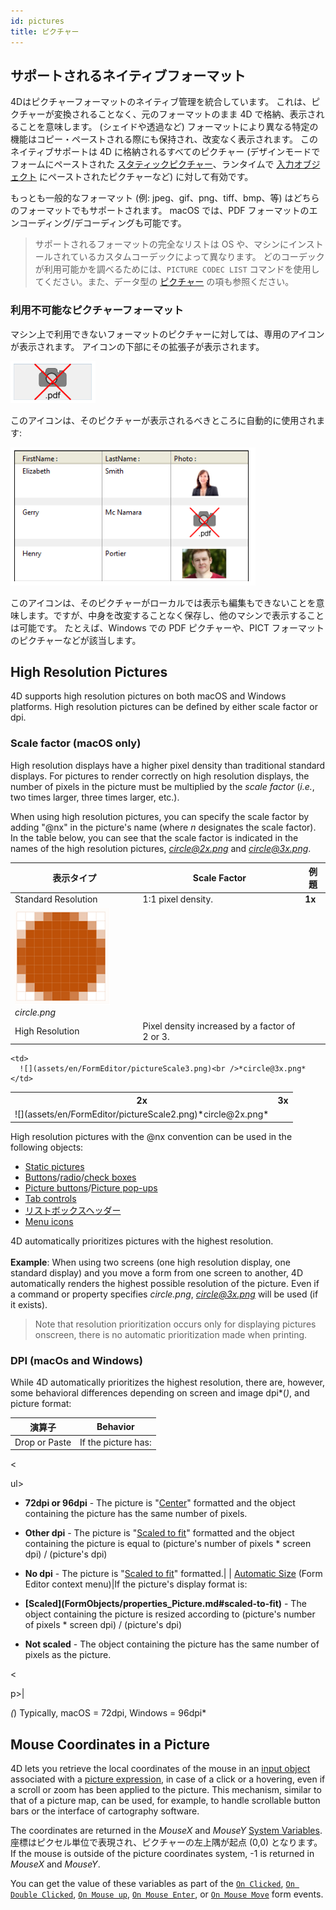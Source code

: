 ```yaml
---
id: pictures
title: ピクチャー
---
```


## サポートされるネイティブフォーマット

4Dはピクチャーフォーマットのネイティブ管理を統合しています。 これは、ピクチャーが変換されることなく、元のフォーマットのまま 4D で格納、表示されることを意味します。 (シェイドや透過など) フォーマットにより異なる特定の機能はコピー・ペーストされる際にも保持され、改変なく表示されます。 このネイティブサポートは 4D に格納されるすべてのピクチャー (デザインモードでフォームにペーストされた [スタティックピクチャー](FormObjects/staticPicture.md)、ランタイムで [入力オブジェクト](FormObjects/input_overview.md) にペーストされたピクチャーなど) に対して有効です。

もっとも一般的なフォーマット (例: jpeg、gif、png、tiff、bmp、等) はどちらのフォーマットでもサポートされます。 macOS では、PDF フォーマットのエンコーディング/デコーディングも可能です。

> サポートされるフォーマットの完全なリストは OS や、マシンにインストールされているカスタムコーデックによって異なります。 どのコーデックが利用可能かを調べるためには、`PICTURE CODEC LIST` コマンドを使用してください。また、データ型の [ピクチャー](Concepts/dt_picture.md) の項も参照ください。

### 利用不可能なピクチャーフォーマット

マシン上で利用できないフォーマットのピクチャーに対しては、専用のアイコンが表示されます。 アイコンの下部にその拡張子が表示されます。

![](assets/en/FormEditor/picNoFormat.png)

このアイコンは、そのピクチャーが表示されるべきところに自動的に使用されます:

![](assets/en/FormEditor/picNoFormat2.png)

このアイコンは、そのピクチャーがローカルでは表示も編集もできないことを意味します。ですが、中身を改変することなく保存し、他のマシンで表示することは可能です。 たとえば、Windows での PDF ピクチャーや、PICT フォーマットのピクチャーなどが該当します。

## High Resolution Pictures

4D supports high resolution pictures on both macOS and Windows platforms. High resolution pictures can be defined by either scale factor or dpi.

### Scale factor (macOS only)

High resolution displays have a higher pixel density than traditional standard displays. For pictures to render correctly on high resolution displays, the number of pixels in the picture must be multiplied by the *scale factor* (*i.e.*, two times larger, three times larger, etc.).

When using high resolution pictures, you can specify the scale factor by adding "@nx" in the picture's name (where *n* designates the scale factor). In the table below, you can see that the scale factor is indicated in the names of the high resolution pictures, *circle@2x.png* and *circle@3x.png*.

| 表示タイプ               | Scale Factor                                   | 例題                                                                |
| ------------------- | ---------------------------------------------- | ----------------------------------------------------------------- |
| Standard Resolution | 1:1 pixel density.                             | **1x**  
![](assets/en/FormEditor/pictureScale1.png) *circle.png* |
| High Resolution     | Pixel density increased by a factor of 2 or 3. |                                                                   |


<table>
  <th>
    2x
  </th>
  
  <th>
    3x
  </th>
  
  <tr>
    <td>
      ![](assets/en/FormEditor/pictureScale2.png)*circle@2x.png*
    </td>
    
    <td>
      ![](assets/en/FormEditor/pictureScale3.png)<br />*circle@3x.png*
    </td>
  </tr>
</table>

High resolution pictures with the @nx convention can be used in the following objects:

* [Static pictures](FormObjects/staticPicture.md)
* [Buttons](FormObjects/button_overview.md)/[radio](FormObjects/radio_overview.md)/[check boxes](FormObjects/checkbox_overview.md)
* [Picture buttons](FormObjects/pictureButton_overview.md)/[Picture pop-ups](FormObjects/picturePopupMenu_overview.md)
* [Tab controls](FormObjects/tabControl.md)
* [リストボックスヘッダー](FormObjects/listbox_overview.md#list-box-headers)
* [Menu icons](Menus/properties.md#item-icon)

4D automatically prioritizes pictures with the highest resolution. <br />  
**Example**: When using two screens (one high resolution display, one standard display) and you move a form from one screen to another, 4D automatically renders the highest possible resolution of the picture. Even if a command or property specifies *circle.png*, *circle@3x.png* will be used (if it exists).

> Note that resolution prioritization occurs only for displaying pictures onscreen, there is no automatic prioritization made when printing.

### DPI (macOs and Windows)

While 4D automatically prioritizes the highest resolution, there are, however, some behavioral differences depending on screen and image dpi*(*)*, and picture format:

| 演算子           | Behavior            |
| ------------- | ------------------- |
| Drop or Paste | If the picture has: |


<

ul>

* **72dpi or 96dpi** - The picture is "[Center](FormObjects/properties_Picture.md#center--truncated-non-centered)" formatted and the object containing the picture has the same number of pixels.
* **Other dpi** - The picture is "[Scaled to fit](FormObjects/properties_Picture.md#scaled-to-fit)" formatted and the object containing the picture is equal to (picture's number of pixels * screen dpi) / (picture's dpi)
* **No dpi** - The picture is "[Scaled to fit](FormObjects/properties_Picture.md#scaled-to-fit)" formatted.| |
[Automatic Size](https://doc.4d.com/4Dv18/4D/18/Setting-object-display-properties.300-4575725.en.html#148057) (Form Editor context menu)|If the picture's display format is:

* **\[Scaled\](FormObjects/properties_Picture.md#scaled-to-fit)** - The object containing the picture is resized according to (picture's number of pixels * screen dpi) / (picture's dpi) 
* **Not scaled** - The object containing the picture has the same number of pixels as the picture.

<

p>|

*(*) Typically, macOS = 72dpi, Windows = 96dpi*

## Mouse Coordinates in a Picture

4D lets you retrieve the local coordinates of the mouse in an [input object](FormObjects/input_overview.md) associated with a [picture expression](FormObjects/properties_Object.md#expression-type), in case of a click or a hovering, even if a scroll or zoom has been applied to the picture. This mechanism, similar to that of a picture map, can be used, for example, to handle scrollable button bars or the interface of cartography software.

The coordinates are returned in the *MouseX* and *MouseY* [System Variables](https://doc.4d.com/4Dv18/4D/18/System-Variables.300-4505547.en.html). 座標はピクセル単位で表現され、ピクチャーの左上隅が起点 (0,0) となります。 If the mouse is outside of the picture coordinates system, -1 is returned in *MouseX* and *MouseY*.

You can get the value of these variables as part of the [`On Clicked`](Events/onClicked.md), [`On Double Clicked`](Events/onDoubleClicked.md), [`On Mouse up`](Events/onMouseUp.md), [`On Mouse Enter`](Events/onMouseEnter.md), or [`On Mouse Move`](Events/onMouseMove.md) form events.